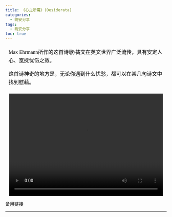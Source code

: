 ```yaml
---
title: 《心之所需》(Desiderata)
categories:
  - 晚安分享
tags:
  - 晚安分享
toc: true 
---
```




<!-- Max Ehrmann所作的这首诗歌/祷文在英文世界广泛流传，具有安定人心、宽抚忧伤之效。

这首诗神奇的地方是，无论你遇到什么忧愁，都可以在某几句诗文中找到慰藉。 -->


<section id="nice" data-tool="mdnice编辑器" data-website="https://www.mdnice.com" style="font-size: 16px; color: black; padding: 0 10px; line-height: 1.6; word-spacing: 0px; letter-spacing: 0px; word-break: break-word; word-wrap: break-word; text-align: left; font-family: Optima-Regular, Optima, PingFangSC-light, PingFangTC-light, 'PingFang SC', Cambria, Cochin, Georgia, Times, 'Times New Roman', serif;"><p data-tool="mdnice编辑器" style="font-size: 16px; padding-top: 8px; padding-bottom: 8px; margin: 0; line-height: 26px; color: black;">Max Ehrmann所作的这首诗歌/祷文在英文世界广泛流传，具有安定人心、宽抚忧伤之效。</p>
<p data-tool="mdnice编辑器" style="font-size: 16px; padding-top: 8px; padding-bottom: 8px; margin: 0; line-height: 26px; color: black;">这首诗神奇的地方是，无论你遇到什么忧愁，都可以在某几句诗文中找到慰藉。</p>
</section>


<p style="text-align:center">
   <video width="480" height="320" controls>
       <source src="/video/94.mp4">
   </video>
</p>
 <p><a href="/video/94.mp4">备用链接</a></p>
 
---






